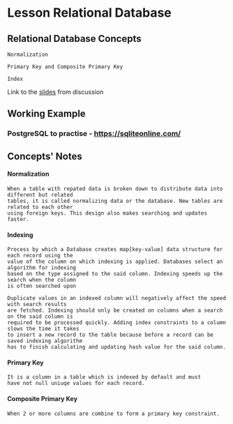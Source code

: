 # Lesson Relational Database

## Relational Database Concepts
    
    Normalization
    
    Primary Key and Composite Primary Key
    
    Index
    
 Link to the [slides](https://docs.google.com/presentation/d/1r6tIBJCv00DU7KZ1B86kCu0ohOAnrqXwakb-xIAtifE/edit?usp=sharing)  from discussion
 
## Working Example

### PostgreSQL to practise - https://sqliteonline.com/ 

## Concepts' Notes

#### Normalization
    When a table with repated data is broken down to distribute data into different but related 
    tables, it is called normalizing data or the database. New tables are related to each other 
    using foreign keys. This design also makes searching and updates faster.

#### Indexing
    Process by which a Database creates map[key-value] data structure for each record using the 
    value of the column on which indexing is applied. Databases select an algorithm for indexing 
    based on the type assigned to the said column. Indexing speeds up the search when the column
    is often searched upon
    
    Duplicate values in an indexed column will negatively affect the speed with search results
    are fetched. Indexing should only be created on columns when a search on the said column is 
    required to be processed quickly. Adding index constraints to a column slows the time it takes 
    to insert a new record to the table because before a record can be saved indexing algorithm 
    has to finish calculating and updating hash value for the said column.
#### Primary Key
    It is a column in a table which is indexed by default and must 
    have not null uniuqe values for each record.
    
#### Composite Primary Key
    When 2 or more columns are combine to form a primary key constraint.
    
